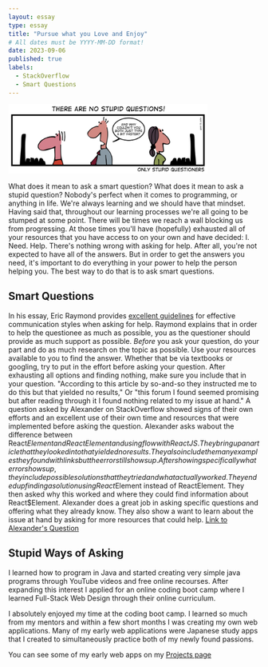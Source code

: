 ```yaml
---
layout: essay
type: essay
title: "Pursue what you Love and Enjoy"
# All dates must be YYYY-MM-DD format!
date: 2023-09-06
published: true
labels:
  - StackOverflow
  - Smart Questions
---
```


<img width="400px" class="rounded float-start pe-4" src="../img/no-stupid-questions.png">

What does it mean to ask a smart question? What does it mean to ask a stupid question? Nobody's perfect when it comes to programming, or anything in life. We're always learning and we should have that mindset. Having said that, throughout our learning processes we're all going to be stumped at some point. There will be times we reach a wall blocking us from progressing. At those times you'll have (hopefully) exhausted all of your resources that you have access to on your own and have decided: I. Need. Help. There's nothing wrong with asking for help. After all, you're not expected to have all of the answers. But in order to get the answers you need, it's important to do everything in your power to help the person helping you. The best way to do that is to ask smart questions.

## Smart Questions

In his essay, Eric Raymond provides [excellent guidelines](http://www.catb.org/esr/faqs/smart-questions.html) for effective communication styles when asking for help. Raymond explains that in order to help the questionee as much as possible, you as the questioner should provide as much support as possible. *Before* you ask your question, do your part and do as much research on the topic as possible. Use your resources available to you to find the answer. Whether that be via textbooks or googling, try to put in the effort before asking your question.
After exhausting all options and finding nothing, make sure you include that in your question. "According to this article by so-and-so they instructed me to do this but that yielded no results," Or "this forum I found seemed promising but after reading through it I found nothing related to my issue at hand."
A question asked by Alexander on StackOverflow showed signs of their own efforts and an excellent use of their own time and resources that were implemented before asking the question. Alexander asks wabout the difference between React$Element and ReactElement and using flow with ReactJS. They bring up an article that they looked into that yielded no results. They also include the many examples they found with links but the error still shows up. After showing specifically what error shows up, they include possible solutions that they tried and what actually worked. They ended up finding a solution using React$Element instead of ReactElement. They then asked why this worked and where they could find information about React$Element.
Alexander does a great job in asking specific questions and offering what they already know. They also show a want to learn about the issue at hand by asking for more resources that could help.
[Link to Alexander's Question](https://stackoverflow.com/questions/44374219/what-the-different-between-reactelement-and-reactelement)

## Stupid Ways of Asking

I learned how to program in Java and started creating very simple java programs through YouTube videos and free online recourses. After expanding this interest I applied for an online coding boot camp where I learned Full-Stack Web Design through their online curriculum.

I absolutely enjoyed my time at the coding boot camp. I learned so much from my mentors and within a few short months I was creating my own web applications. Many of my early web applications were Japanese study apps that I created to simultaneously practice both of my newly found passions.

You can see some of my early web apps on my [Projects page](https://marques-batoon.github.io/#projects)

